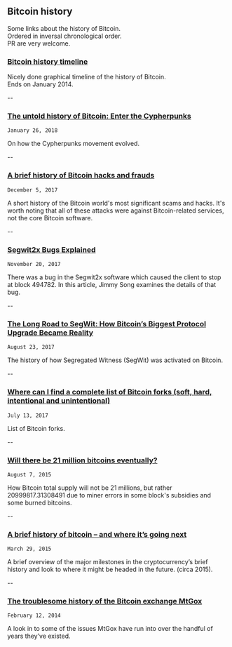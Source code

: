## Bitcoin history

Some links about the history of Bitcoin.  
Ordered in inversal chronological order.  
PR are very welcome.

### [Bitcoin history timeline](http://historyofbitcoin.org/)

Nicely done graphical timeline of the history of Bitcoin.  
Ends on January 2014.

--

### [The untold history of Bitcoin: Enter the Cypherpunks](https://medium.com/swlh/the-untold-history-of-bitcoin-enter-the-cypherpunks-f764dee962a1)

`January 26, 2018`

On how the Cypherpunks movement evolved.

--

### [A brief history of Bitcoin hacks and frauds](https://arstechnica.com/tech-policy/2017/12/a-brief-history-of-bitcoin-hacks-and-frauds/)

`December 5, 2017`

A short history of the Bitcoin world's most significant scams and hacks. It's worth noting that all of these attacks were against Bitcoin-related services, not the core Bitcoin software.

--

### [Segwit2x Bugs Explained](https://bitcointechtalk.com/segwit2x-bugs-explained-8e0c286124bc)

`November 20, 2017`

There was a bug in the Segwit2x software which caused the client to stop at block 494782. In this article, Jimmy Song examines the details of that bug.

--

### [The Long Road to SegWit: How Bitcoin’s Biggest Protocol Upgrade Became Reality](https://bitcoinmagazine.com/articles/long-road-segwit-how-bitcoins-biggest-protocol-upgrade-became-reality/)

`August 23, 2017`

The history of how Segregated Witness (SegWit) was activated on Bitcoin.

--

### [Where can I find a complete list of Bitcoin forks (soft, hard, intentional and unintentional)](https://bitcoin.stackexchange.com/questions/56607/where-can-i-find-a-complete-list-of-bitcoin-forks-soft-hard-intentional-and-u)

`July 13, 2017`

List of Bitcoin forks.

--

### [Will there be 21 million bitcoins eventually?](https://bitcoin.stackexchange.com/questions/38994/will-there-be-21-million-bitcoins-eventually/38998#38998)

`August 7, 2015`

How Bitcoin total supply will not be 21 millions, but rather 20999817.31308491 due to miner errors in some block's subsidies and some burned bitcoins.

--

### [A brief history of bitcoin – and where it’s going next](https://thenextweb.com/insider/2015/03/29/a-brief-history-of-bitcoin-and-where-its-going-next/)

`March 29, 2015`

A brief overview of the major milestones in the cryptocurrency’s brief history and look to where it might be headed in the future. (circa 2015).

--

### [The troublesome history of the Bitcoin exchange MtGox](https://anders.io/the-troublesome-history-of-the-bitcoin-exchange-mtgox/)

`February 12, 2014`

A look in to some of the issues MtGox have run into over the handful of years they’ve existed.
